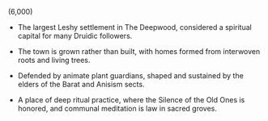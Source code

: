  (6,000)

- The largest Leshy settlement in The Deepwood, considered a spiritual capital for many Druidic followers.
    
- The town is grown rather than built, with homes formed from interwoven roots and living trees.
    
- Defended by animate plant guardians, shaped and sustained by the elders of the Barat and Anisism sects.
- A place of deep ritual practice, where the Silence of the Old Ones is honored, and communal meditation is law in sacred groves.